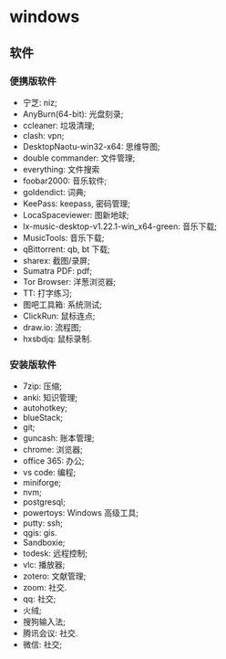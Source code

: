 # windows

## 软件

### 便携版软件

- 宁芝: niz;
- AnyBurn(64-bit): 光盘刻录;
- ccleaner: 垃圾清理;
- clash: vpn;
- DesktopNaotu-win32-x64: 思维导图;
- double commander: 文件管理;
- everything: 文件搜索
- foobar2000: 音乐软件;
- goldendict: 词典;
- KeePass: keepass, 密码管理;
- LocaSpaceviewer: 图新地球;
- lx-music-desktop-v1.22.1-win_x64-green: 音乐下载;
- MusicTools: 音乐下载;
- qBittorrent: qb, bt 下载;
- sharex: 截图/录屏;
- Sumatra PDF: pdf;
- Tor Browser: 洋葱浏览器;
- TT: 打字练习;
- 图吧工具箱: 系统测试;
- ClickRun: 鼠标连点;
- draw.io: 流程图;
- hxsbdjq: 鼠标录制.

### 安装版软件

- 7zip: 压缩;
- anki: 知识管理;
- autohotkey;
- blueStack;
- git;
- guncash: 账本管理;
- chrome: 浏览器;
- office 365: 办公;
- vs code: 编程;
- miniforge;
- nvm;
- postgresql;
- powertoys: Windows 高级工具;
- putty: ssh;
- qgis: gis.
- Sandboxie;
- todesk: 远程控制;
- vlc: 播放器;
- zotero: 文献管理;
- zoom: 社交.
- qq: 社交;
- 火绒;
- 搜狗输入法;
- 腾讯会议: 社交.
- 微信: 社交;
